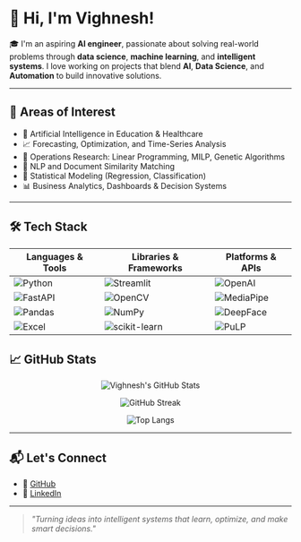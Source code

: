 # 👋 Hi, I'm Vighnesh!

🎓 I'm an aspiring **AI engineer**, passionate about solving real-world problems through **data science**, **machine learning**, and **intelligent systems**. I love working on projects that blend **AI**, **Data Science**, and **Automation** to build innovative solutions.

---

## 🧠 Areas of Interest

- 🤖 Artificial Intelligence in Education & Healthcare
- 📈 Forecasting, Optimization, and Time-Series Analysis
- 🧮 Operations Research: Linear Programming, MILP, Genetic Algorithms
- 🧠 NLP and Document Similarity Matching
- 🧪 Statistical Modeling (Regression, Classification)
- 📊 Business Analytics, Dashboards & Decision Systems

---

## 🛠️ Tech Stack

<div align="center">

| Languages & Tools | Libraries & Frameworks | Platforms & APIs |
|------------------|------------------------|------------------|
| ![Python](https://img.shields.io/badge/-Python-3776AB?style=for-the-badge&logo=python&logoColor=white) | ![Streamlit](https://img.shields.io/badge/-Streamlit-FF4B4B?style=for-the-badge&logo=streamlit&logoColor=white) | ![OpenAI](https://img.shields.io/badge/-OpenAI-412991?style=for-the-badge&logo=openai&logoColor=white) |
| ![FastAPI](https://img.shields.io/badge/-FastAPI-009688?style=for-the-badge&logo=fastapi&logoColor=white) | ![OpenCV](https://img.shields.io/badge/-OpenCV-5C3EE8?style=for-the-badge&logo=opencv&logoColor=white) | ![MediaPipe](https://img.shields.io/badge/-MediaPipe-FF6F00?style=for-the-badge) |
| ![Pandas](https://img.shields.io/badge/-Pandas-150458?style=for-the-badge&logo=pandas&logoColor=white) | ![NumPy](https://img.shields.io/badge/-NumPy-013243?style=for-the-badge&logo=numpy&logoColor=white) | ![DeepFace](https://img.shields.io/badge/-DeepFace-black?style=for-the-badge) |
| ![Excel](https://img.shields.io/badge/-Excel-217346?style=for-the-badge&logo=microsoft-excel&logoColor=white) | ![scikit-learn](https://img.shields.io/badge/-Scikit--learn-F7931E?style=for-the-badge&logo=scikit-learn&logoColor=white) | ![PuLP](https://img.shields.io/badge/-PuLP-blue?style=for-the-badge) |

</div>

## 📈 GitHub Stats

<div align="center">

![Vighnesh's GitHub Stats](https://github-readme-stats.vercel.app/api?username=Vighnesh-45&show_icons=true&theme=tokyonight&count_private=true)

![GitHub Streak](https://streak-stats.demolab.com?user=Vighnesh-45&theme=tokyonight)

![Top Langs](https://github-readme-stats.vercel.app/api/top-langs/?username=Vighnesh-45&layout=compact&theme=tokyonight)

</div>

---

## 📬 Let's Connect

- 🔗 [GitHub](https://github.com/Vighnesh-45)
- 💼 [LinkedIn]([https://www.linkedin.com](https://www.linkedin.com/in/vighneshdhotre45/)) 

---

> *"Turning ideas into intelligent systems that learn, optimize, and make smart decisions."*
